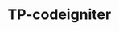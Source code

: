 # TP-codeigniter

<?php namespace App\Controllers;
use CodeIgniter\Controller;
class Pages extends Controller
{
public function index()
{
return view('welcome_message');
}
public function view($page = 'home')
{
}
}
